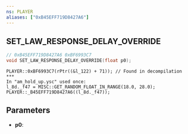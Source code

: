 ```yaml
---
ns: PLAYER
aliases: ["0xB45EFF719D8427A6"]
---
```

## SET_LAW_RESPONSE_DELAY_OVERRIDE

```c
// 0xB45EFF719D8427A6 0xBF6993C7
void SET_LAW_RESPONSE_DELAY_OVERRIDE(float p0);
```

```
PLAYER::0xBF6993C7(rPtr((&l_122) + 71)); // Found in decompilation
***
In "am_hold_up.ysc" used once:
l_8d._f47 = MISC::GET_RANDOM_FLOAT_IN_RANGE(18.0, 28.0);
PLAYER::_B45EFF719D8427A6((l_8d._f47));
```

## Parameters
* **p0**: 

